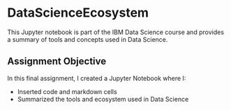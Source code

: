 # DataScienceEcosystem
This Jupyter notebook is part of the IBM Data Science course and provides a summary of tools and concepts used in Data Science.

## Assignment Objective
In this final assignment, I created a Jupyter Notebook where I:
- Inserted code and markdown cells
- Summarized the tools and ecosystem used in Data Science


